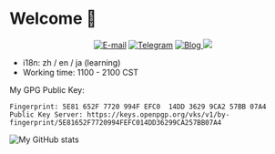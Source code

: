 # Welcome 👋

<div align="center">
    <a href="mailto:david.wang@kirinou.top"><img src="https://img.shields.io/static/v1?&logo=microsoftoffice&logoColor=D83B01&label=E-mail&message=david.wang@kirinou.top&color=D83B01" alt="E-mail"></a>
    <a href="https://t.me/ouutou"><img src="https://img.shields.io/static/v1?&logo=telegram&label=telegram&message=@ouutou&color=blue" alt="Telegram"></a>
    <a href="https://blog.davidwang.org"><img src="https://img.shields.io/static/v1?&label=Blog&message=blog.davidwang.org&color=66ccff" alt="Blog">
    <a href="https://space.bilibili.com/3788061"><img src="https://img.shields.io/static/v1?&logo=bilibili&logoColor=00a1d6&label=BiliBli&message=@David_Y_Wang&color=00a1d6"></a>
</div>

- i18n: zh / en / ja (learning)
- Working time: 1100 - 2100 CST

My GPG Public Key:

```text
Fingerprint: 5E81 652F 7720 994F EFC0  14DD 3629 9CA2 57BB 07A4
Public Key Server: https://keys.openpgp.org/vks/v1/by-fingerprint/5E81652F7720994FEFC014DD36299CA257BB07A4
```

![My GitHub stats](https://github-stats.kirinou.top/api?username=david4958606&count_private=true&show_icons=true&theme=github_dark)

<!--
**david4958606/david4958606** is a ✨ _special_ ✨ repository because its `README.md` (this file) appears on your GitHub profile.

Here are some ideas to get you started:

- 🔭 I’m currently working on ...
- 🌱 I’m currently learning ...
- 👯 I’m looking to collaborate on ...
- 🤔 I’m looking for help with ...
- 💬 Ask me about ...
- 📫 How to reach me: ...
- 😄 Pronouns: ...
- ⚡ Fun fact: ...
-->
